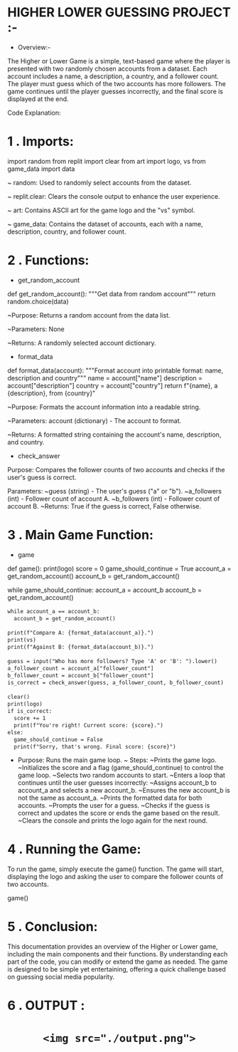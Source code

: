 # HIGHER LOWER GUESSING PROJECT :-

 - Overview:-

The Higher or Lower Game is a simple, text-based game where the player is presented with two randomly chosen accounts from a dataset. Each account includes a name, a description, a country, and a follower count. The player must guess which of the two accounts has more followers. The game continues until the player guesses incorrectly, and the final score is displayed at the end.

Code Explanation:

# 1 . Imports:
 
import random
from replit import clear
from art import logo, vs
from game_data import data

~ random: Used to randomly select accounts from the dataset.

~ replit.clear: Clears the console output to enhance the user experience.

~ art: Contains ASCII art for the game logo and the "vs" symbol.

~ game_data: Contains the dataset of accounts, each with a name, description, country, and follower count.

# 2 . Functions:

- get_random_account 

def get_random_account():
  """Get data from random account"""
  return random.choice(data)

~Purpose: Returns a random account from the data list.

~Parameters: None

~Returns: A randomly selected account dictionary.

- format_data

def format_data(account):
  """Format account into printable format: name, description and country"""
  name = account["name"]
  description = account["description"]
  country = account["country"]
  return f"{name}, a {description}, from {country}"

~Purpose: Formats the account information into a readable string.

~Parameters: account (dictionary) - The account to format.

~Returns: A formatted string containing the account's name, description, and country.

- check_answer

Purpose: Compares the follower counts of two accounts and checks if the user's guess is correct. 
  
  Parameters:
  ~guess (string) - The user's guess ("a" or "b").
  ~a_followers (int) - Follower count of account A.
  ~b_followers (int) - Follower count of account B.
  ~Returns: True if the guess is correct, False otherwise.

# 3 . Main Game Function:

- game

def game():
  print(logo)
  score = 0
  game_should_continue = True
  account_a = get_random_account()
  account_b = get_random_account()

  while game_should_continue:
    account_a = account_b
    account_b = get_random_account()

    while account_a == account_b:
      account_b = get_random_account()

    print(f"Compare A: {format_data(account_a)}.")
    print(vs)
    print(f"Against B: {format_data(account_b)}.")
    
    guess = input("Who has more followers? Type 'A' or 'B': ").lower()
    a_follower_count = account_a["follower_count"]
    b_follower_count = account_b["follower_count"]
    is_correct = check_answer(guess, a_follower_count, b_follower_count)

    clear()
    print(logo)
    if is_correct:
      score += 1
      print(f"You're right! Current score: {score}.")
    else:
      game_should_continue = False
      print(f"Sorry, that's wrong. Final score: {score}")

- Purpose: Runs the main game loop.
~ Steps:
  ~Prints the game logo.
  ~Initializes the score and a flag (game_should_continue) to control the game loop.
  ~Selects two random accounts to start.
  ~Enters a loop that continues until the user guesses incorrectly:
  ~Assigns account_b to account_a and selects a new account_b.
  ~Ensures the new account_b is not the same as account_a.
  ~Prints the formatted data for both accounts.
  ~Prompts the user for a guess.
  ~Checks if the guess is correct and updates the score or ends the game based on the result.
  ~Clears the console and prints the logo again for the next round.

# 4 . Running the Game:

To run the game, simply execute the game() function. The game will start, displaying the logo and asking the user to compare the follower counts of two accounts.

game()

# 5 . Conclusion: 
This documentation provides an overview of the Higher or Lower game, including the main components and their functions. By understanding each part of the code, you can modify or extend the game as needed. The game is designed to be simple yet entertaining, offering a quick challenge based on guessing social media popularity.

# 6 . OUTPUT :

<h1 align="center">
   
    <img src="./output.png">
   
    
</h1>



